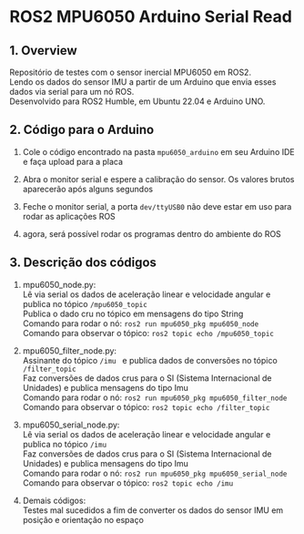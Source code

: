# ROS2 MPU6050 Arduino Serial Read


## __1. Overview__
Repositório de testes com o sensor inercial MPU6050 em ROS2.<br/>
Lendo os dados do sensor IMU a partir de um Arduino que envia esses dados via serial para um nó ROS.<br/>
Desenvolvido para ROS2 Humble, em Ubuntu 22.04 e Arduino UNO.<br/>

## __2. Código para o Arduino__
1. Cole o código encontrado na pasta ``mpu6050_arduino`` em seu Arduino IDE e faça upload para a placa<br/>

2. Abra o monitor serial e espere a calibração do sensor. Os valores brutos aparecerão após alguns segundos<br/>

3. Feche o monitor serial, a porta ``dev/ttyUSB0`` não deve estar em uso para rodar as aplicações ROS<br/>

4. agora, será possível rodar os programas dentro do ambiente do ROS<br/>


## __3. Descrição dos códigos__
1. mpu6050_node.py:<br/>
Lê via serial os dados de aceleração linear e velocidade angular e publica no tópico  ``/mpu6050_topic ``<br/>
Publica o dado cru no tópico em mensagens do tipo String<br/>
Comando para rodar o nó: ``ros2 run mpu6050_pkg mpu6050_node``<br/>
Comando para observar o tópico: ``ros2 topic echo /mpu6050_topic``<br/>

2. mpu6050_filter_node.py:<br/>
Assinante do tópico  ``/imu `` e publica dados de conversões no tópico ``/filter_topic``<br/>
Faz conversões de dados crus para o SI (Sistema Internacional de Unidades) e publica mensagens do tipo Imu<br/>
Comando para rodar o nó: ``ros2 run mpu6050_pkg mpu6050_filter_node``<br/>
Comando para observar o tópico: ``ros2 topic echo /filter_topic``<br/>

3. mpu6050_serial_node.py:<br/>
Lê via serial os dados de aceleração linear e velocidade angular e publica no tópico  ``/imu ``<br/>
Faz conversões de dados crus para o SI (Sistema Internacional de Unidades) e publica mensagens do tipo Imu<br/>
Comando para rodar o nó: ``ros2 run mpu6050_pkg mpu6050_serial_node``<br/>
Comando para observar o tópico: ``ros2 topic echo /imu``<br/>

4. Demais códigos:<br/>
Testes mal sucedidos a fim de converter os dados do sensor IMU em posição e orientação no espaço<br/>